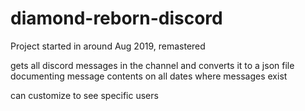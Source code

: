 # diamond-reborn-discord
Project started in around Aug 2019, remastered

gets all discord messages in the channel and converts it to a json file documenting message contents on all dates where messages exist

can customize to see specific users
